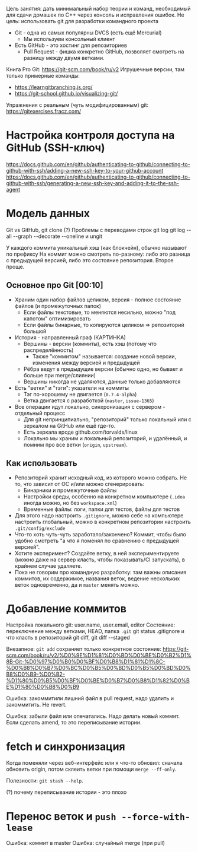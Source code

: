 Цель занятия: дать минимальный набор теории и команд, необходимый для сдачи домашек по C++ через консоль и исправления ошибок.
Не цель: использовать git для разработки командного проекта

* Git - одна из самых популярны DVCS (есть ещё Mercurial)
  * Мы используем консольный клиент
* Есть GitHub - это хостинг для репозиториев
  * Pull Request - фишка конкретно GitHub, позволяет смотреть на разницу между двумя ветками.

Книга Pro Git: https://git-scm.com/book/ru/v2
Игрушечные версии, там только примерные команды:
* https://learngitbranching.js.org/
* https://git-school.github.io/visualizing-git/

Упражнения с реальным (чуть модифицированным) git: https://gitexercises.fracz.com/

# Настройка контроля доступа на GitHub (SSH-ключ)
https://docs.github.com/en/github/authenticating-to-github/connecting-to-github-with-ssh/adding-a-new-ssh-key-to-your-github-account
https://docs.github.com/en/github/authenticating-to-github/connecting-to-github-with-ssh/generating-a-new-ssh-key-and-adding-it-to-the-ssh-agent

# Модель данных
Git vs GitHub, git clone
(?) Проблемы с переводами строк
git log
git log --all --graph --decorate --oneline и ungit

У каждого коммита уникальный хэш (как блокчейн), обычно называют по префиксу
На коммит можно смотреть по-разному: либо это разница с предыдущей версией, либо это состояние репозитория. Второе проще.

## Основное про Git [00:10]
* Храним один набор файлов целиком, версия - полное состояние файлов (и промежуточных папок)
  * Если файлы текстовые, то меняются несильно, можно "под капотом" оптимизировать
  * Если файлы бинарные, то копируются целиком => репозиторий большой
* История - направленный граф (КАРТИНКА)
  * Вершины - версии (коммиты), есть хэш (потому что распределённость)
    * Также "коммитом" называется: создание новой версии, изменения между версией и предыдущей
  * Рёбра ведут в предыдущие версии (обычно одно, но бывает и больше при merge/слиянии)
  * Вершины никогда не удаляются, данные только добавляются
* Есть "ветки" и "тэги": указатели на коммиты
  * Тэг по-хорошему не двигается (`0.7.4-alpha`)
  * Ветка двигается с разработкой (`master`, `issue-1365`)
* Все операции идут локально, синхронизация с сервером - отдельный процесс
  * Для git непринципиально, "репозиторий" только локальный или с зеркалом на GitHub или ещё где-то.
  * Есть зеркала вроде github.com/torvalds/linux
  * Локально мы храним и локальный репозиторий, и удалённый, и помним про все ветки (`origin`, `upstream`).

## Как использовать
* Репозиторий хранит исходный код, из которого можно собрать. Не то, что зависит от ОС и/или можно сгенерировать:
  * Бинарники и промежуточные файлы
  * Настройки среды, особенно на конкретном компьютере (`.idea` иногда можно, но без `workspace.xml`)
  * Временные файлы: логи, папки для тестов, файлы для тестов
* Для этого надо настроить `.gitignore`, можно себе на компьютере настроить глобальный, можно в конкретном репозитории настроить `.git/config/exclude`
* Что-то хоть чуть-чуть заработало/закончено? Коммит, чтобы было удобно смотреть "а что я поменял по сравнению с предыдущей версией".
* Хотите эксперимент? Создаёте ветку, в ней экспериментируете (можно даже на сервер класть, чтобы показывать/CI запускать), в крайнем случае удаляете.
* Пока не говорим про командную разработку: там важны описания коммитов, их содержимое, названия веток, ведение нескольких веток одновременно, да и `master` менять можно.

# Добавление коммитов
Настройка локального git: user.name, user.email, editor
Состояние: переключение между ветками, HEAD, папка `.git`
git status
.gitignore и что класть в репозиторий
git diff, git diff --staged

Внезапное: `git add` сохраняет только конкретное состояние: https://git-scm.com/book/ru/v2/%D0%9E%D1%81%D0%BD%D0%BE%D0%B2%D1%8B-Git-%D0%97%D0%B0%D0%BF%D0%B8%D1%81%D1%8C-%D0%B8%D0%B7%D0%BC%D0%B5%D0%BD%D0%B5%D0%BD%D0%B8%D0%B9-%D0%B2-%D1%80%D0%B5%D0%BF%D0%BE%D0%B7%D0%B8%D1%82%D0%BE%D1%80%D0%B8%D0%B9

Ошибка: закоммитили лишний файл в pull request, надо удалить и закоммитить. Не revert.

Ошибка: забыли файл или опечатались. Надо делать новый коммит. Если сделать amend, то это переписывание истории.

# fetch и синхронизация
Когда поменяли через веб-интерфейс или я что-то обновил: сначала обновить origin, потом склеить ветки при помощи `merge --ff-only`.

Полезности: `git stash --help`.

(?) почему переписывание истории - это плохо

# Перенос веток и `push --force-with-lease`
Ошибка: коммит в master
Ошибка: cлучайный merge (при pull)
 